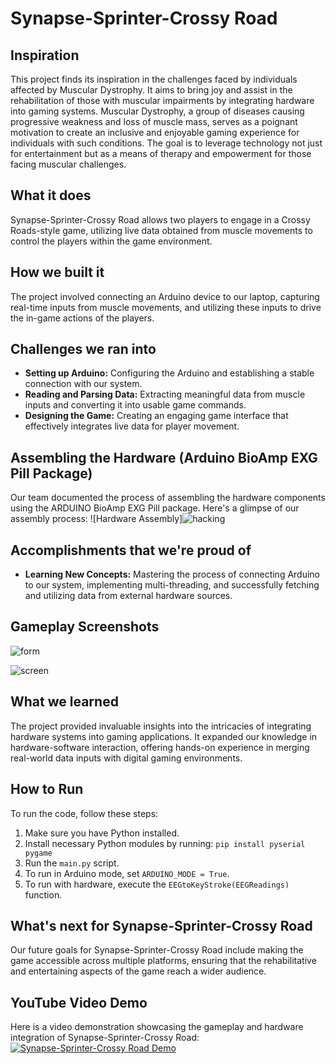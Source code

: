 # Synapse-Sprinter-Crossy Road

## Inspiration
This project finds its inspiration in the challenges faced by individuals affected by Muscular Dystrophy. It aims to bring joy and assist in the rehabilitation of those with muscular impairments by integrating hardware into gaming systems. Muscular Dystrophy, a group of diseases causing progressive weakness and loss of muscle mass, serves as a poignant motivation to create an inclusive and enjoyable gaming experience for individuals with such conditions. The goal is to leverage technology not just for entertainment but as a means of therapy and empowerment for those facing muscular challenges.

## What it does
Synapse-Sprinter-Crossy Road allows two players to engage in a Crossy Roads-style game, utilizing live data obtained from muscle movements to control the players within the game environment.

## How we built it
The project involved connecting an Arduino device to our laptop, capturing real-time inputs from muscle movements, and utilizing these inputs to drive the in-game actions of the players.

## Challenges we ran into
- **Setting up Arduino:** Configuring the Arduino and establishing a stable connection with our system.
- **Reading and Parsing Data:** Extracting meaningful data from muscle inputs and converting it into usable game commands.
- **Designing the Game:** Creating an engaging game interface that effectively integrates live data for player movement.

## Assembling the Hardware (Arduino BioAmp EXG Pill Package)
Our team documented the process of assembling the hardware components using the ARDUINO BioAmp EXG Pill package. Here's a glimpse of our assembly process:
![Hardware Assembly]![hacking](https://github.com/mr-fool/Synapse-Sprinter--Crossy_Road/assets/6241984/aa287fd4-77c3-4b43-9890-1d510d607bda)

## Accomplishments that we're proud of
- **Learning New Concepts:** Mastering the process of connecting Arduino to our system, implementing multi-threading, and successfully fetching and utilizing data from external hardware sources.
  
## Gameplay Screenshots
![form](https://github.com/mr-fool/Synapse-Sprinter--Crossy_Road/assets/6241984/e8571f4b-192e-4c43-9332-64eb24a2a535)

![screen](https://github.com/mr-fool/Synapse-Sprinter--Crossy_Road/assets/6241984/a78e4d74-d79f-4ee7-b838-631ddd42b82c)

## What we learned
The project provided invaluable insights into the intricacies of integrating hardware systems into gaming applications. It expanded our knowledge in hardware-software interaction, offering hands-on experience in merging real-world data inputs with digital gaming environments.

## How to Run
To run the code, follow these steps:
1. Make sure you have Python installed.
2. Install necessary Python modules by running:
`pip install pyserial pygame`
3. Run the `main.py` script.
4. To run in Arduino mode, set `ARDUINO_MODE = True`.
5. To run with hardware, execute the `EEGtoKeyStroke(EEGReadings)` function.

## What's next for Synapse-Sprinter-Crossy Road
Our future goals for Synapse-Sprinter-Crossy Road include making the game accessible across multiple platforms, ensuring that the rehabilitative and entertaining aspects of the game reach a wider audience.

## YouTube Video Demo
Here is a video demonstration showcasing the gameplay and hardware integration of Synapse-Sprinter-Crossy Road:
[![Synapse-Sprinter-Crossy Road Demo](https://github.com/mr-fool/Synapse-Sprinter--Crossy_Road/assets/6241984/a07c6557-254a-4b16-90aa-e45743e91c67)](https://www.youtube.com/watch?v=h2tqiaCLs98)


